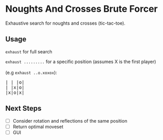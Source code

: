 # Noughts And Crosses Brute Forcer
Exhaustive search for noughts and crosses (tic-tac-toe).

## Usage
`exhaust` for full search

`exhaust .........` for a specific position
(assumes X is the first player)
<br></br>
(e.g `exhaust ..o.xoxox`): 
<pre>
| | |o|
| |x|o|
|x|o|x| 
</pre>
## Next Steps
- [ ] Consider rotation and reflections of the same position
- [ ] Return optimal moveset
- [ ] GUI
